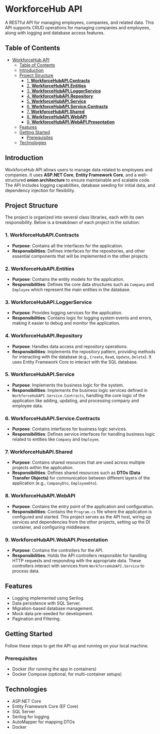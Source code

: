 # WorkforceHub API
A RESTful API for managing employees, companies, and related data. This API supports CRUD operations for managing companies and employees, along with logging and database access features.

## Table of Contents

- [WorkforceHub API](#workforcehub-api)
  - [Table of Contents](#table-of-contents)
  - [Introduction](#introduction)
  - [Project Structure](#project-structure)
    - [1. **WorkforceHubAPI.Contracts**](#1-workforcehubapicontracts)
    - [2. **WorkforceHubAPI.Entities**](#2-workforcehubapientities)
    - [3. **WorkforceHubAPI.LoggerService**](#3-workforcehubapiloggerservice)
    - [4. **WorkforceHubAPI.Repository**](#4-workforcehubapirepository)
    - [5. **WorkforceHubAPI.Service**](#5-workforcehubapiservice)
    - [6. **WorkforceHubAPI.Service.Contracts**](#6-workforcehubapiservicecontracts)
    - [7. **WorkforceHubAPI.Shared**](#7-workforcehubapishared)
    - [8. **WorkforceHubAPI.WebAPI**](#8-workforcehubapiwebapi)
    - [9. **WorkforceHubAPI.WebAPI.Presentation**](#9-workforcehubapiwebapipresentation)
  - [Features](#features)
  - [Getting Started](#getting-started)
    - [Prerequisites](#prerequisites)
  - [Technologies](#technologies)

## Introduction

WorkforceHub API allows users to manage data related to employees and companies. It uses **ASP.NET Core**, **Entity Framework Core**, and a well-structured **onion architecture** to ensure maintainable and scalable code. The API includes logging capabilities, database seeding for initial data, and dependency injection for flexibility.

## Project Structure

The project is organized into several class libraries, each with its own 
responsibility. Below is a breakdown of each project in the solution:

### 1. **WorkforceHubAPI.Contracts**
  - **Purpose**: Contains all the interfaces for the application.
  - **Responsibilities**: Defines interfaces for the repositories, and other essential components that will be implemented in the other projects.

### 2. **WorkforceHubAPI.Entities**
  - **Purpose**: Contains the entity models for the application.
  - **Responsibilities**: Defines the core data structures such as `Company` and `Employee` which represent the main entities in the database.

### 3. **WorkforceHubAPI.LoggerService**
  - **Purpose**: Provides logging services for the application.
  - **Responsibilities**: Contains logic for logging system events and errors, making it easier to debug and monitor the application.

### 4. **WorkforceHubAPI.Repository**
  - **Purpose**: Handles data access and repository operations.
  - **Responsibilities**: Implements the repository pattern, providing methods for interacting with the database (e.g., `Create`, `Read`, `Update`, `Delete`). It uses Entity Framework Core to interact with the SQL database.

### 5. **WorkforceHubAPI.Service**
  - **Purpose**: Implements the business logic for the system.
  - **Responsibilities**: Implements the business logic services defined in `WorkforceHubAPI.Service.Contracts`, handling the core logic of the application like adding, updating, and processing company and employee data.

### 6. **WorkforceHubAPI.Service.Contracts**
  - **Purpose**: Contains interfaces for business logic services.
  - **Responsibilities**: Defines service interfaces for handling business logic related to entities like `Company` and `Employee`.

### 7. **WorkforceHubAPI.Shared**
  - **Purpose**: Contains shared resources that are used across multiple projects within the application.
  - **Responsibilities**: Defines shared resources such as **DTOs (Data Transfer Objects)** for communication between different layers of the application (e.g., `CompanyDto`, `EmployeeDto`).

### 8. **WorkforceHubAPI.WebAPI**
  - **Purpose**: Contains the entry point of the application and configuration.
  - **Responsibilities**: Contains the `Program.cs` file where the application is configured and started. This project serves as the API host, wiring up services and dependencies from the other projects, setting up the DI container, and configuring middleware.


### 9. **WorkforceHubAPI.WebAPI.Presentation**
  - **Purpose**: Contains the controllers for the API.
  - **Responsibilities**: Holds the API controllers responsible for handling HTTP requests and responding with the appropriate data. These controllers interact with services from `WorkforceHubAPI.Service` to process data.

## Features

- Logging implemented using Serilog.
- Data persistence with SQL Server.
- Migration-based database management.
- Mock data pre-seeded for development.
- Pagination and Filtering.

## Getting Started

Follow these steps to get the API up and running on your local machine.

### Prerequisites

- Docker (for running the app in containers)
- Docker Compose (optional, for multi-container setups)

## Technologies

- ASP.NET Core
- Entity Framework Core (EF Core)
- SQL Server
- Serilog for logging
- AutoMapper for mapping DTOs
- Docker
